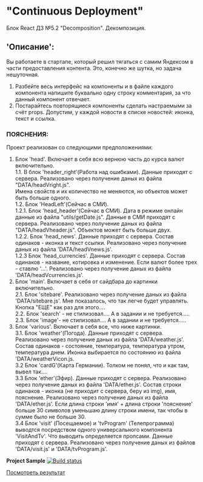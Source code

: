 # "Continuous Deployment"  
Блок React ДЗ №5.2 "Decomposition". Декомпозиция. 

## 'Описание':  
Вы работаете в стартапе, который решил тягаться с самим Яндексом в части предоставления контента. Это, конечно же шутка, но задача нешуточная.  
1. Разбейте весь интерфейс на компоненты и в файле каждого компонента напишите буквально одну строку комментария, за что данный компонент отвечает.  
2. Постарайтесь повторящиеся компоненты сделать настраемыми за счёт props. Допустим, у каждой новости в списке новостей: иконка, текст и ссылка.  
### ПОЯСНЕНИЯ:
Проект реализован со следующими предположениями:  
   1. Блок 'head'. Включает в себя всю вернюю часть до курса валют включительно.  
      1.1. В блок 'header_right'(Работа над ошибками). Данные приходят с сервера. Реализовано через получение даных из файла "DATA/headVright.js".  
         Имена свойств и их количество не меняются, но объектов может быть больше одного.  
      1.2. Блок 'HeadLeft'(Сейчас в СМИ).  
            1.2.1. Блок 'head_header'(Сейчас в СМИ). Дата в режиме онлайн данные из файла "utils/getDate.js". Данные в СМИ приходят с сервера.
               Реализовано через получение даных из файла "DATA/headVheader.js". Объектов может быть больше двух.  
            1.2.2. Блок 'head_news'. Данные приходят с сервера. Состав одинаков - иконка и текст ссылки. Реализовано через
               получение даных из файла 'DATA/headVnews.js'.  
            1.2.3 Блок 'head_сurrencies'. Данные приходят с сервера. Состав одинаков - название, котировка и изменение. Если
               валют более трех - ставлю '...'. Реализовано через получение даных из файла 'DATA/headVсurrencies.js'.  
   2. Блок 'main'. Включает в себя от сайдбара до картинки включительно.  
      2.1. Блок 'sitebare'. Реализовано через получение даных из файла 'DATA/sitebare.js'. Мне показалось, что так легче будет
         управлять. Кнопка "ЕЩЕ" как раз для этого....  
      2.2. Блок 'search' - не стилизовал.... А в задании  и не требуется.....  
      2.3. Блок 'image'- не стилизовал.... А в задании  и не требуется.....  
   3. Блок 'various'. Включает в себя все, что ниже картинки.  
      3.1. Блок 'weather'(Погода). Данные приходят с сервера. Реализовано через получение даных из файла 'DATA/weather.js'.
         Состав одинаков - состояние, температура, температура утром, температура днем. Иконка выбирается по состоянию из
         файла 'DATA/weatherVicon.js.   
      3.2 Блок 'cardG'(Карта Германии). Толком не понял, что и как там, вывел так....  
      3.3 Блок 'ether'(Эфир).  Данные приходят с сервера. Реализовано через получение даных из файла 'DATA/ether.js'. Состав 
         строки одинаков - иконка (не приходит с сервера, беру из img), имя, пояснение. Реализовано через получение
         даных из файла 'DATA/ether.js'. Если длина строки 'имя' + длина строки 'пояснение' больше 30 символов уменьшаю
          длину строки имени, так чтобы в сумме было не больше 30.  
      3.4 Блок 'visit' (Посещаемое) и 'tvProgram' (Телепрограмма) выводтся посредством одного универсального компонента 
         'VisitAndTv'. Что выводить определяется пропсами. Данные приходят с сервера. Реализовано через получение даных
         из файлов 'DATA/visit.js' и 'DATA/tvProgram.js'.

**Project Sample** [![Build status](https://ci.appveyor.com/api/projects/status/go9hgwob7idsq03b?svg=true)](https://ci.appveyor.com/project/Gronik4/react5-2c-ndn)

[Посмотреть результат]( https://gronik4.github.io/react5.2c-ndn/ )
